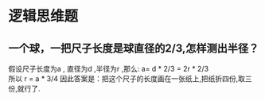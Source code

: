 
# 逻辑思维题
## 一个球，一把尺子长度是球直径的2/3,怎样测出半径？
假设尺子长度为a , 直径为d ,半径为r ,那么:
a= d * 2/3  = 2r * 2/3  
所以 r = a * 3/4
因此答案是：把这个尺子的长度画在一张纸上,把纸折四份,取三份,就行了.





